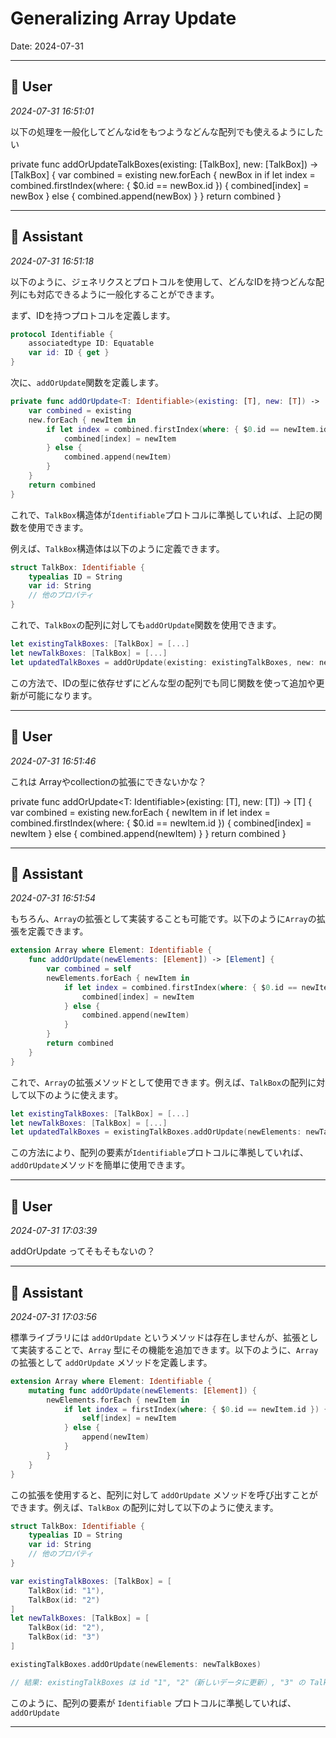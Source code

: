 # Generalizing Array Update

Date: 2024-07-31

---

## 👤 User
*2024-07-31 16:51:01*

以下の処理を一般化してどんなidをもつようなどんな配列でも使えるようにしたい

private func addOrUpdateTalkBoxes(existing: [TalkBox], new: [TalkBox]) -&gt; [TalkBox] {
        var combined = existing
        new.forEach { newBox in
            if let index = combined.firstIndex(where: { $0.id == newBox.id }) {
                combined[index] = newBox
            } else {
                combined.append(newBox)
            }
        }
        return combined
    }

---

## 🤖 Assistant
*2024-07-31 16:51:18*

以下のように、ジェネリクスとプロトコルを使用して、どんなIDを持つどんな配列にも対応できるように一般化することができます。

まず、IDを持つプロトコルを定義します。

```swift
protocol Identifiable {
    associatedtype ID: Equatable
    var id: ID { get }
}
```

次に、`addOrUpdate`関数を定義します。

```swift
private func addOrUpdate<T: Identifiable>(existing: [T], new: [T]) -> [T] {
    var combined = existing
    new.forEach { newItem in
        if let index = combined.firstIndex(where: { $0.id == newItem.id }) {
            combined[index] = newItem
        } else {
            combined.append(newItem)
        }
    }
    return combined
}
```

これで、`TalkBox`構造体が`Identifiable`プロトコルに準拠していれば、上記の関数を使用できます。

例えば、`TalkBox`構造体は以下のように定義できます。

```swift
struct TalkBox: Identifiable {
    typealias ID = String
    var id: String
    // 他のプロパティ
}
```

これで、`TalkBox`の配列に対しても`addOrUpdate`関数を使用できます。

```swift
let existingTalkBoxes: [TalkBox] = [...]
let newTalkBoxes: [TalkBox] = [...]
let updatedTalkBoxes = addOrUpdate(existing: existingTalkBoxes, new: newTalkBoxes)
```

この方法で、IDの型に依存せずにどんな型の配列でも同じ関数を使って追加や更新が可能になります。

---

## 👤 User
*2024-07-31 16:51:46*

これは Arrayやcollectionの拡張にできないかな？

private func addOrUpdate&lt;T: Identifiable&gt;(existing: [T], new: [T]) -&gt; [T] {
    var combined = existing
    new.forEach { newItem in
        if let index = combined.firstIndex(where: { $0.id == newItem.id }) {
            combined[index] = newItem
        } else {
            combined.append(newItem)
        }
    }
    return combined
}

---

## 🤖 Assistant
*2024-07-31 16:51:54*

もちろん、`Array`の拡張として実装することも可能です。以下のように`Array`の拡張を定義できます。

```swift
extension Array where Element: Identifiable {
    func addOrUpdate(newElements: [Element]) -> [Element] {
        var combined = self
        newElements.forEach { newItem in
            if let index = combined.firstIndex(where: { $0.id == newItem.id }) {
                combined[index] = newItem
            } else {
                combined.append(newItem)
            }
        }
        return combined
    }
}
```

これで、`Array`の拡張メソッドとして使用できます。例えば、`TalkBox`の配列に対して以下のように使えます。

```swift
let existingTalkBoxes: [TalkBox] = [...]
let newTalkBoxes: [TalkBox] = [...]
let updatedTalkBoxes = existingTalkBoxes.addOrUpdate(newElements: newTalkBoxes)
```

この方法により、配列の要素が`Identifiable`プロトコルに準拠していれば、`addOrUpdate`メソッドを簡単に使用できます。

---

## 👤 User
*2024-07-31 17:03:39*

addOrUpdate ってそもそもないの？

---

## 🤖 Assistant
*2024-07-31 17:03:56*

標準ライブラリには `addOrUpdate` というメソッドは存在しませんが、拡張として実装することで、`Array` 型にその機能を追加できます。以下のように、`Array` の拡張として `addOrUpdate` メソッドを定義します。

```swift
extension Array where Element: Identifiable {
    mutating func addOrUpdate(newElements: [Element]) {
        newElements.forEach { newItem in
            if let index = firstIndex(where: { $0.id == newItem.id }) {
                self[index] = newItem
            } else {
                append(newItem)
            }
        }
    }
}
```

この拡張を使用すると、配列に対して `addOrUpdate` メソッドを呼び出すことができます。例えば、`TalkBox` の配列に対して以下のように使えます。

```swift
struct TalkBox: Identifiable {
    typealias ID = String
    var id: String
    // 他のプロパティ
}

var existingTalkBoxes: [TalkBox] = [
    TalkBox(id: "1"),
    TalkBox(id: "2")
]
let newTalkBoxes: [TalkBox] = [
    TalkBox(id: "2"),
    TalkBox(id: "3")
]

existingTalkBoxes.addOrUpdate(newElements: newTalkBoxes)

// 結果: existingTalkBoxes は id "1", "2"（新しいデータに更新）, "3" の TalkBox を含む
```

このように、配列の要素が `Identifiable` プロトコルに準拠していれば、`addOrUpdate`

---
